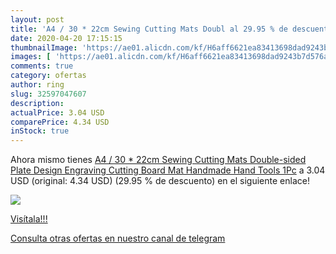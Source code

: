 ```yaml
---
layout: post
title: 'A4 / 30 * 22cm Sewing Cutting Mats Doubl al 29.95 % de descuento'
date: 2020-04-20 17:15:15
thumbnailImage: 'https://ae01.alicdn.com/kf/H6aff6621ea83413698dad9243b7d576ap/A4-30-22cm-Sewing-Cutting-Mats-Double-sided-Plate-Design-Engraving-Cutting-Board-Mat-Handmade-Hand.jpg_350x350._SL200_.jpg'
images: [ 'https://ae01.alicdn.com/kf/H6aff6621ea83413698dad9243b7d576ap/A4-30-22cm-Sewing-Cutting-Mats-Double-sided-Plate-Design-Engraving-Cutting-Board-Mat-Handmade-Hand.jpg_350x350._SL200_.jpg' ]
comments: true
category: ofertas
author: ring
slug: 32597047607
description:
actualPrice: 3.04 USD
comparePrice: 4.34 USD
inStock: true
---
```


Ahora mismo tienes [A4 / 30 * 22cm Sewing Cutting Mats Double-sided Plate Design Engraving Cutting Board Mat Handmade Hand Tools 1Pc](https://www.amazon.com/dp/32597047607/?tag=redken08-20) a 3.04 USD (original: 4.34 USD) (29.95 %  de descuento) en el siguiente enlace!

[![](https://ae01.alicdn.com/kf/H6aff6621ea83413698dad9243b7d576ap/A4-30-22cm-Sewing-Cutting-Mats-Double-sided-Plate-Design-Engraving-Cutting-Board-Mat-Handmade-Hand.jpg_350x350._SL200_.jpg)](https://www.amazon.com/dp/32597047607/?tag=redken08-20)

[Visítala!!!](https://www.amazon.com/dp/32597047607/?tag=redken08-20)

[Consulta otras ofertas en nuestro canal de telegram](https://t.me/s/ofertas25)
